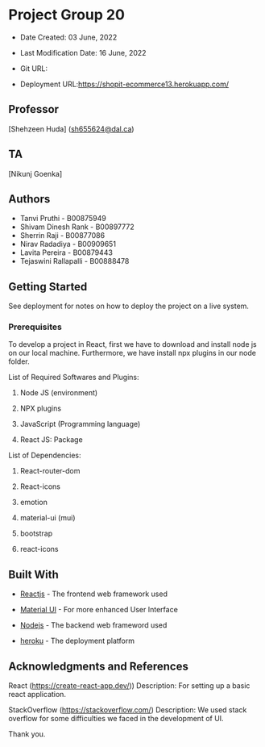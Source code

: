 # Project Group 20

- Date Created: 03 June, 2022

- Last Modification Date: 16 June, 2022

- Git URL:

- Deployment URL:https://shopit-ecommerce13.herokuapp.com/

## Professor

[Shehzeen Huda] (sh655624@dal.ca)

## TA

[Nikunj Goenka]


## Authors

- Tanvi Pruthi - B00875949
- Shivam Dinesh Rank - B00897772
- Sherrin Raji - B00877086
- Nirav Radadiya - B00909651
- Lavita Pereira - B00879443
- Tejaswini Rallapalli - B00888478

## Getting Started

See deployment for notes on how to deploy the project on a live system.

### Prerequisites

To develop a project in React, first we have to download and install node js on our local machine. Furthermore, we have install npx plugins in our node folder.

List of Required Softwares and Plugins:

1.  Node JS (environment)

2.  NPX plugins

3.  JavaScript (Programming language)

4.  React JS: Package

List of Dependencies:

1. React-router-dom

2. React-icons

3. emotion

4. material-ui (mui)

5. bootstrap

6. react-icons



## Built With

- [Reactjs](https://reactjs.org/docs/getting-started.html) - The frontend web framework used

- [Material UI](https://mui.com/) - For more enhanced User Interface

- [Nodejs](https://nodejs.org/en/docs/) - The backend web frameword used

- [heroku](https://dashboard.heroku.com/apps) - The deployment platform


## Acknowledgments and References

React (https://create-react-app.dev/))
Description: For setting up a basic react application.

StackOverflow (https://stackoverflow.com/)
Description: We used stack overflow for some difficulties we faced in the development of UI.


Thank you.
